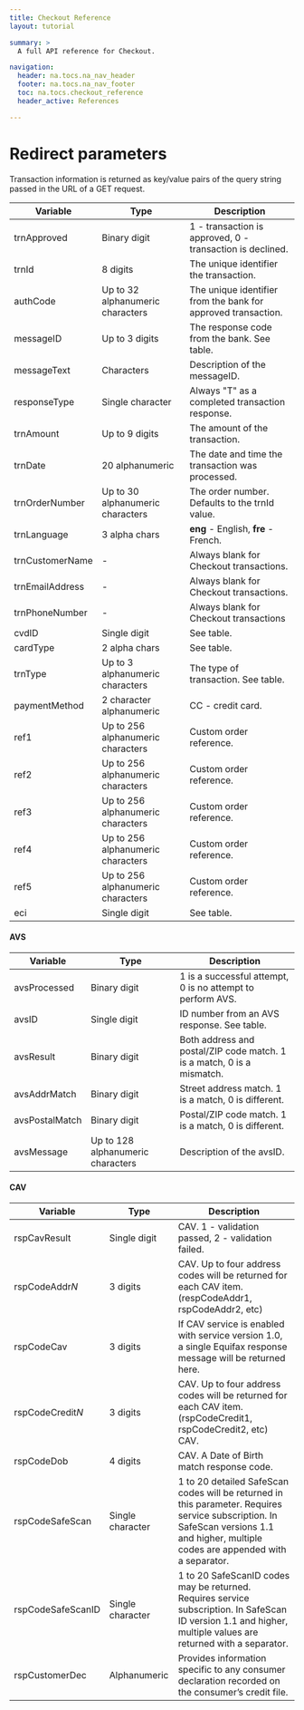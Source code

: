 ```yaml
---
title: Checkout Reference
layout: tutorial

summary: >
  A full API reference for Checkout.

navigation:
  header: na.tocs.na_nav_header
  footer: na.tocs.na_nav_footer
  toc: na.tocs.checkout_reference
  header_active: References

---
```


#  Redirect parameters
Transaction information is returned as key/value pairs of the query string passed in the URL of a GET request.

| Variable | Type | Description |
| -------- | ---- | ----------- |
| trnApproved | Binary digit | 1 - transaction is approved, 0 - transaction is declined. |
| trnId | 8 digits | The unique identifier the transaction. |
| authCode | Up to 32 alphanumeric characters | The unique identifier from the bank for approved transaction. |
| messageID | Up to 3 digits | The response code from the bank. See table. |
| messageText | Characters | Description of the messageID. |
| responseType | Single character | Always "T" as a completed transaction response. |
| trnAmount | Up to 9 digits | The amount of the transaction. |
| trnDate | 20 alphanumeric  | The date and time the transaction was processed. |
| trnOrderNumber | Up to 30 alphanumeric characters | The order number. Defaults to the trnId value. |
| trnLanguage | 3 alpha chars | **eng** - English, **fre** - French. |
| trnCustomerName | - | Always blank for Checkout transactions. |
| trnEmailAddress | - | Always blank for Checkout transactions. |
| trnPhoneNumber | - | Always blank for Checkout transactions |
| cvdID | Single digit | See table. |
| cardType | 2 alpha chars | See table. |
| trnType | Up to 3 alphanumeric characters | The type of transaction. See table. |
| paymentMethod | 2 character alphanumeric | CC - credit card. |
| ref1 | Up to 256 alphanumeric characters | Custom order reference. |
| ref2 | Up to 256 alphanumeric characters | Custom order reference. |
| ref3 | Up to 256 alphanumeric characters | Custom order reference. |
| ref4 | Up to 256 alphanumeric characters | Custom order reference. |
| ref5 | Up to 256 alphanumeric characters | Custom order reference. |
| eci | Single digit | See table. |

####  AVS
| Variable | Type | Description |
| -------- | ---- | ----------- |
| avsProcessed | Binary digit | 1 is a successful attempt, 0 is no attempt to perform AVS. |
| avsID | Single digit | ID number from an AVS response. See table. |
| avsResult | Binary digit | Both address and postal/ZIP code match. 1 is a match, 0 is a mismatch. |
| avsAddrMatch | Binary digit | Street address match. 1 is a match, 0 is different. |
| avsPostalMatch | Binary digit |  Postal/ZIP code match. 1 is a match, 0 is different. |
| avsMessage | Up to 128 alphanumeric characters | Description of the avsID. |

####  CAV
| Variable | Type | Description |
| -------- | ---- | ----------- |
| rspCavResult | Single digit | CAV. 1 - validation passed, 2 - validation failed. |
| rspCodeAddr*N* | 3 digits | CAV. Up to four address codes will be returned for each CAV item. (respCodeAddr1, rspCodeAddr2, etc) |
| rspCodeCav | 3 digits | If CAV service is enabled with service version 1.0, a single Equifax response message will be returned here. |
| rspCodeCredit*N* | 3 digits | CAV. Up to four address codes will be returned for each CAV item. (rspCodeCredit1, rspCodeCredit2, etc) CAV. |
| rspCodeDob | 4 digits | CAV. A Date of Birth match response code. |
| rspCodeSafeScan | Single character | 1 to 20 detailed SafeScan codes will be returned in this parameter. Requires service subscription. In SafeScan versions 1.1 and higher, multiple codes are appended with a separator. |
| rspCodeSafeScanID | Single character | 1 to 20 SafeScanID codes may be returned. Requires service subscription. In SafeScan ID version 1.1 and higher, multiple values are returned with a separator. |
| rspCustomerDec | Alphanumeric | Provides information specific to any consumer declaration recorded on the consumer’s credit file. |

